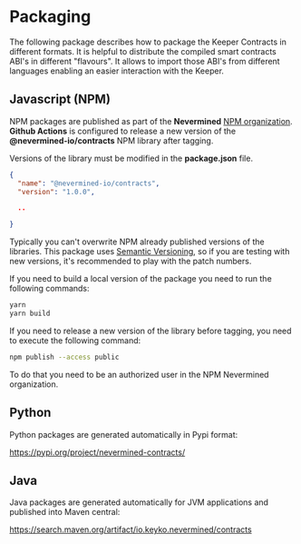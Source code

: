 # Packaging

The following package describes how to package the Keeper Contracts in different formats.
It is helpful to distribute the compiled smart contracts ABI's in different "flavours".
It allows to import those ABI's from different languages enabling an easier interaction with the Keeper.

## Javascript (NPM)

NPM packages are published as part of the **Nevermined** [NPM organization](https://www.npmjs.com/org/nevermined-io).
**Github Actions** is configured to release a new version of the **@nevermined-io/contracts** NPM library after tagging.

Versions of the library must be modified in the **package.json** file.

```json
{
  "name": "@nevermined-io/contracts",
  "version": "1.0.0",

  ..

}
```

Typically you can't overwrite NPM already published versions of the libraries.
This package uses [Semantic Versioning](https://semver.org/), so if you are testing with new versions, it's recommended to play with the patch numbers.



If you need to build a local version of the package you need to run the following commands:

```bash
yarn
yarn build
```

If you need to release a new version of the library before tagging, you need to execute the following command:
```bash
npm publish --access public
```

To do that you need to be an authorized user in the NPM Nevermined organization.


## Python

Python packages are generated automatically in Pypi format:

https://pypi.org/project/nevermined-contracts/


## Java

Java packages are generated automatically for JVM applications and published into Maven central:

https://search.maven.org/artifact/io.keyko.nevermined/contracts
